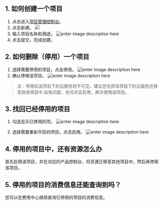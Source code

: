 
## 1. 如何创建一个项目
1. 点击进入[项目管理控制台](https://console.cloud.tencent.com/project)。
2. 点击新建。
![](https://mc.qcloudimg.com/static/img/b874434e856f263b7efb034c801899d3/1.png)
3. 输入项目名称和用途。
![enter image description here](https://mc.qcloudimg.com/static/img/36e4a1614460b991c0af67c293762141/2.png)
4. 点击提交，完成创建。


## 2. 如何删除（停用）一个项目
1. 选择需要停用的项目，点击停用。
![enter image description here](https://mc.qcloudimg.com/static/img/836c707687294ccad4d8cdac181fc0a9/3.png)
2. 确认停用该项目。
![enter image description here](https://mc.qcloudimg.com/static/img/2706f37ae7513e5915f60a86ce6a7a03/4.png)

>注：停用后该项目下的云服务将不可见，建议您先把该项目下的云服务迁移至其他项目中.如有问题，也可点击启用，再次使用该项目。

## 3. 找回已经停用的项目
1. 勾选显示已停用的项。
![enter image description here](https://mc.qcloudimg.com/static/img/94d0f7c369fa087ec744d69a26542bac/5.png)

2. 选择需要重新开启的项目，点击启用。
![enter image description here](https://mc.qcloudimg.com/static/img/e4b5f60e3667cc3d4ad9c0dfb765a518/6.png)

## 4. 停用的项目中，还有资源怎么办
首先启用该项目，并在对应的产品控制台，将资源迁移至其他项目中，然后再停用该项目。

## 5. 停用的项目的消费信息还能查询到吗？
您可以在费用中心继续查询已停用的项目的消费信息。
